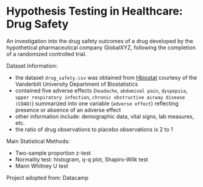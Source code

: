 # Hypothesis Testing in Healthcare: Drug Safety
An investigation into the drug safety outcomes of a drug developed by the hypothetical pharmaceutical company GlobalXYZ, following the completion of a randomized controlled trial.

Dataset Information:
- the dataset `drug_safety.csv` was obtained from [Hbiostat](https://hbiostat.org/data/) courtesy of the Vanderbilt University Department of Biostatistics
- contained five adverse effects (`headache`, `abdominal pain`, `dyspepsia`, `upper respiratory infection`, `chronic obstructive airway disease (COAD)`) summarized into one variable (`adverse effect`) reflecting presence or absence of an adverse effect
- other information include: demographic data, vital signs, lab measures, etc. 
- the ratio of drug observations to placebo observations is 2 to 1

Main Statistical Methods:
- Two-sample proportion z-test
- Normality test: histogram, q-q plot, Shapiro-Wilk test
- Mann Whitney U test
  
Project adopted from: Datacamp








